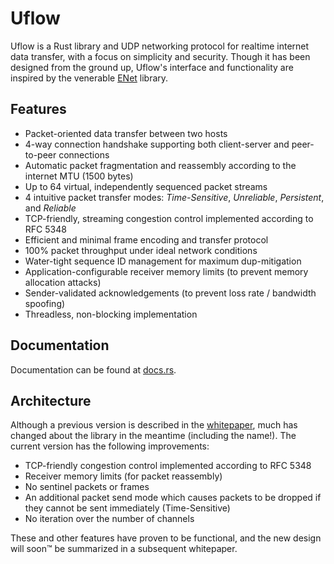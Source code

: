 
# Uflow

Uflow is a Rust library and UDP networking protocol for realtime internet data
transfer, with a focus on simplicity and security. Though it has been designed
from the ground up, Uflow's interface and functionality are inspired by the
venerable [ENet](http://enet.bespin.org) library.

## Features

  * Packet-oriented data transfer between two hosts
  * 4-way connection handshake supporting both client-server and peer-to-peer
    connections
  * Automatic packet fragmentation and reassembly according to the internet MTU
    (1500 bytes)
  * Up to 64 virtual, independently sequenced packet streams
  * 4 intuitive packet transfer modes: *Time-Sensitive*, *Unreliable*,
    *Persistent*, and *Reliable*
  * TCP-friendly, streaming congestion control implemented according to RFC
    5348
  * Efficient and minimal frame encoding and transfer protocol
  * 100% packet throughput under ideal network conditions
  * Water-tight sequence ID management for maximum dup-mitigation
  * Application-configurable receiver memory limits (to prevent memory
    allocation attacks)
  * Sender-validated acknowledgements (to prevent loss rate / bandwidth
    spoofing)
  * Threadless, non-blocking implementation

## Documentation

Documentation can be found at [docs.rs](https://docs.rs/uflow/latest/uflow/).

## Architecture

Although a previous version is described in the [whitepaper](whitepaper.pdf),
much has changed about the library in the meantime (including the name!). The
current version has the following improvements:

  * TCP-friendly congestion control implemented according to RFC 5348
  * Receiver memory limits (for packet reassembly)
  * No sentinel packets or frames
  * An additional packet send mode which causes packets to be dropped if they
    cannot be sent immediately (Time-Sensitive)
  * No iteration over the number of channels

These and other features have proven to be functional, and the new design will
soon™ be summarized in a subsequent whitepaper.

